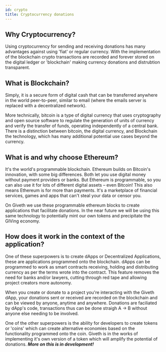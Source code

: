```yaml
---
id: crypto
title: Cryptocurrency donations
---
```


## Why Cryptocurrency?
Using cryptocurrency for sending and receiving donations has many advantages against using 'fiat' or regular currency. With the implementation of the blockchain crypto transactions are recorded and forever stored on the digital ledger or 'blockchain' making currency donations and distrubtion transparent.

## What is Blockchain?
Simply, it is a secure form of digital cash that can be transferred anywhere in the world peer-to-peer, similar to email (where the emails server is replaced with a decentralized network).

More technically, bitcoin is a type of digital currency that uses cryptography and open source software to regulate the generation of units of currency and verify the transfer of funds, operating independently of a central bank. There is a distinction between bitcoin, the digital currency, and Blockchain the technology, which has many additional potential use cases beyond the currency.

## What is and why choose Ethereum?
 It's the world's programmable blockchain. Ethereum builds on Bitcoin's innovation, with some big differences. Both let you use digital money without payment providers or banks. But Ethereum is programmable, so you can also use it for lots of different digital assets – even Bitcoin! This also means Ethereum is for more than payments. It's a marketplace of financial services, games and apps that can't steal your data or censor you.

 On Giveth we use these programmable ethereum blocks to create applications that facilitate donations. In the near future we will be using this same technology to potentially mint our own tokens and precipitate the GIVing economy.

## How does it work in the context of the application?
One of these superpowers is to create dApps or Decentralized Applications, these are applications programmed onto the blockchain. dApps can be programmed to work as smart contracts receiving, holding and distributing currency as per the terms wrote into the contract. This feature removes the need for banks and/or lawyers, cutting through red tape and allowing project creators more autonomy.

When you create or donate to a project you're interacting with the Giveth dApp, your donations sent or received are recorded on the blockchain and can be viewed by anyone, anytime and anywhere. Donations are faciliated by dApp's code, transactions thus can be done straigh A -> B without anyone else needing to be involved. 

One of the other superpowers is the ability for developers to create tokens or 'coins' which can create alternative economies based on the functionality programmed onto the coin. Giveth is in the works of implementing it's own version of a token which will amplify the potential of donations. ***More on this is in development!***